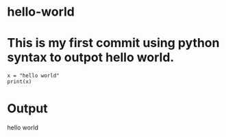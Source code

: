 # hello-world
# This is my first commit using python syntax to outpot hello world.
    x = "hello world"
    print(x)

# Output
hello world


